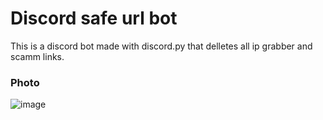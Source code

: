 # Discord safe url bot
This is a discord bot made with discord.py that delletes all ip grabber and scamm links.

### Photo

![image]([https://i.ibb.co/4gC7hWh/image-2022-05-12-195826236.png](https://i.ibb.co/868kfm7/image-2022-06-02-194600080.png))

